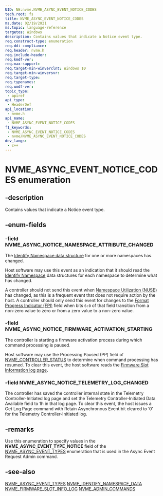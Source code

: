 ```yaml
---
UID: NE:nvme.NVME_ASYNC_EVENT_NOTICE_CODES
tech.root: fs
title: NVME_ASYNC_EVENT_NOTICE_CODES
ms.date: 02/19/2021
ms.topic: language-reference
targetos: Windows
description: Contains values that indicate a Notice event type.
req.construct-type: enumeration
req.ddi-compliance: 
req.header: nvme.h
req.include-header: 
req.kmdf-ver: 
req.max-support: 
req.target-min-winverclnt: Windows 10
req.target-min-winversvr: 
req.target-type: 
req.typenames: 
req.umdf-ver: 
topic_type:
 - apiref
api_type:
 - HeaderDef
api_location:
 - nvme.h
api_name:
 - NVME_ASYNC_EVENT_NOTICE_CODES
f1_keywords:
 - NVME_ASYNC_EVENT_NOTICE_CODES
 - nvme/NVME_ASYNC_EVENT_NOTICE_CODES
dev_langs:
 - c++
---
```


# NVME_ASYNC_EVENT_NOTICE_CODES enumeration


## -description

Contains values that indicate a Notice event type.

## -enum-fields

### -field NVME_ASYNC_NOTICE_NAMESPACE_ATTRIBUTE_CHANGED

The [Identify Namespace data structure](../nvme/ns-nvme-nvme_identify_namespace_data.md) for one or more namespaces has changed.

Host software may use this event as an indication that it should read the [Identify Namespace](../nvme/ns-nvme-nvme_identify_namespace_data.md) data structures for each namespace to determine what has changed.

A controller should not send this event when [Namespace Utilization (NUSE)](../nvme/ns-nvme-nvme_identify_namespace_data.md) has changed, as this is a frequent event that does not require action by the host. A controller should only send this event for changes to the [Format Progress Indicator (FPI)](../nvme/ns-nvme-nvme_identify_namespace_data.md) field when bits `6:0` of that field transition from a non-zero value to zero or from a zero value to a non-zero value.

### -field NVME_ASYNC_NOTICE_FIRMWARE_ACTIVATION_STARTING

The controller is starting a firmware activation process during which command processing is paused.

Host software may use the Processing Paused (PP) field of [NVME_CONTROLLER_STATUS](ns-nvme-nvme_controller_status.md) to determine when command processing has resumed. To clear this event, the host software reads the [Firmware Slot Information log page](ns-nvme-nvme_firmware_slot_info_log.md).

### -field NVME_ASYNC_NOTICE_TELEMETRY_LOG_CHANGED

The controller has saved the controller internal state in the Telemetry Controller-Initiated log page and set the Telemetry Controller-Initiated Data Available field to 1h in that log page. To clear this event, the host issues a Get Log Page command with Retain Asynchronous Event bit cleared to ‘0’ for the Telemetry Controller-Initiated log.

## -remarks

Use this enumeration to specify values in the **NVME_ASYNC_EVENT_TYPE_NOTICE** field of the [NVME_ASYNC_EVENT_TYPES](ne-nvme-nvme_async_event_types.md) enumeration that is used in the Async Event Request Admin command.

## -see-also

[NVME_ASYNC_EVENT_TYPES](ne-nvme-nvme_async_event_types.md)
[NVME_IDENTIFY_NAMESPACE_DATA](../nvme/ns-nvme-nvme_identify_namespace_data.md)
[NVME_FIRMWARE_SLOT_INFO_LOG](ns-nvme-nvme_firmware_slot_info_log.md)
[NVME_ADMIN_COMMANDS](ne-nvme-nvme_admin_commands.md)

